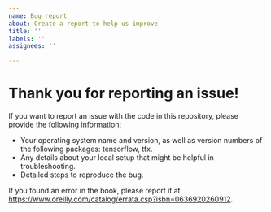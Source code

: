 ```yaml
---
name: Bug report
about: Create a report to help us improve
title: ''
labels: ''
assignees: ''

---
```


# Thank you for reporting an issue!

If you want to report an issue with the code in this repository,
please provide the following information:

* Your operating system name and version, as well as version numbers of the following packages: tensorflow, tfx.
* Any details about your local setup that might be helpful in troubleshooting.
* Detailed steps to reproduce the bug.

If you found an error in the book, please report it at 
https://www.oreilly.com/catalog/errata.csp?isbn=0636920260912.
